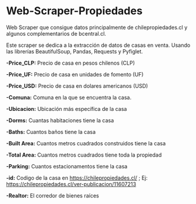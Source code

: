 # Web-Scraper-Propiedades
Web Scraper que consigue datos principalmente de chilepropiedades.cl y algunos complementarios de bcentral.cl.

Este scraper se dedica a la extracción de datos de casas en venta. Usando las librerías BeautifulSoup, Pandas, Requests y Pyfiglet.

**-Price_CLP:** Precio de casa en pesos chilenos (CLP) 

**-Price_UF:** Precio de casa en unidades de fomento (UF) 

**-Price_USD:** Precio de casa en dolares americanos (USD) 

**-Comuna:** Comuna en la que se encuentra la casa. 

**-Ubicacion:** Ubicación más específica de la casa 

**-Dorms:** Cuantas habitaciones tiene la casa 

**-Baths:** Cuantos baños tiene la casa 

**-Built Area:** Cuantos metros cuadrados construidos tiene la casa 

**-Total Area:** Cuantos metros cuadrados tiene toda la propiedad 

**-Parking:** Cuantos estacionamentos tiene la casa 

**-id:** Codigo de la casa en https://chilepropiedades.cl/ ; Ej: https://chilepropiedades.cl/ver-publicacion/11607213 

**-Realtor:** El corredor de bienes raíces



